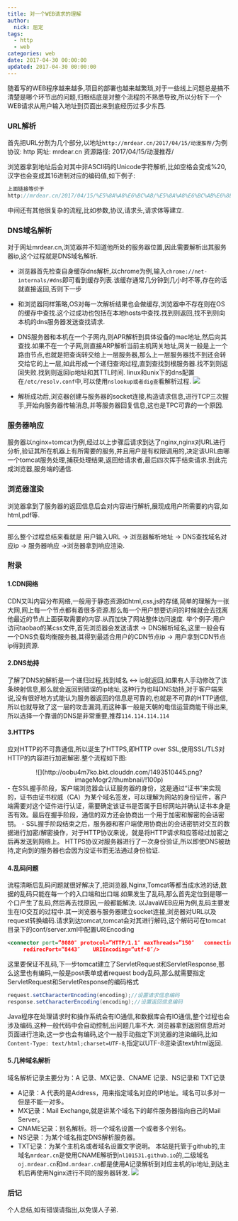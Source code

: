 ```yaml
---
title: 对一个WEB请求的理解
author: 
  nick: 屈定
tags:
  - http 
  - web
categories: web
date: 2017-04-30 00:00:00
updated: 2017-04-30 00:00:00
---
```

随着写的WEB程序越来越多,项目的部署也越来越繁琐,对于一些线上问题总是搞不清楚是哪个环节出的问题,归根结底是对整个流程的不熟悉导致,所以分析下一个WEB请求从用户输入地址到页面出来到底经历过多少东西.

### URL解析
首先把URL分割为几个部分,以地址`http://mrdear.cn/2017/04/15/动漫推荐/`为例
协议: http
网址: mrdear.cn
资源路径: 2017/04/15/动漫推荐/

浏览器拿到地址后会对其中非ASCII码的Unicode字符解析,比如空格会变成%20,汉字也会变成其16进制对应的编码值,如下例子:
``` js
上面链接等价于
http://mrdear.cn/2017/04/15/%E5%8A%A8%E6%BC%AB/%E5%8A%A8%E6%BC%AB%E6%8E%A8%E8%8D%90/
```
中间还有其他很复杂的流程,比如参数,协议,请求头,请求体等建立.

### DNS域名解析
对于网址mrdear.cn,浏览器并不知道他所处的服务器位置,因此需要解析出其服务器ip,这个过程就是DNS域名解析.
- 浏览器首先检查自身缓存dns解析,以chrome为例,输入`chrome://net-internals/#dns`即可看到缓存列表.该缓存通常几分钟到几小时不等,存在的话就直接返回,否则下一步
- 和浏览器同样策略,OS对每一次解析结果也会做缓存,浏览器中不存在则在OS的缓存中查找.这个过成功也包括在本地hosts中查找.找到则返回,找不到则向本机的dns服务器发送查找请求.
- DNS服务器和本机在一个子网内,则APR解析到具体设备的mac地址,然后向其查找.如果不在一个子网,则直接ARP解析当前主机网关地址,网关一般是上一个路由节点,也就是把查询转交给上一层服务器,那么上一层服务器找不到还会转交给它的上一层,如此形成一个递归查询过程,直到查找到根服务器.找不到则返回失败.找到则返回ip地址和其TTL时间.
linux和unix下的dns配置在`/etc/resolv.conf`中,可以使用`nslookup或者dig查`看解析过程.
 ![](http://oobu4m7ko.bkt.clouddn.com/1493479248.png?imageMogr2/thumbnail/!60p)

- 解析成功后,浏览器创建与服务器的socket连接,构造请求信息,进行TCP三次握手,开始向服务器传输消息,并等服务器回复信息,这也是TPC可靠的一个原因.

### 服务器响应
服务器以nginx+tomcat为例,经过以上步骤后请求到达了nginx,nginx对URL进行分析,验证其所在机器上有所需要的服务,并且用户是有权限调用的,决定该URL由哪一个tomcat服务处理,捕获处理结果,返回给请求者,最后四次挥手结束请求.到此完成浏览器,服务端的通信.

### 浏览器渲染
浏览器拿到了服务器的返回信息后会对内容进行解析,展现成用户所需要的内容,如html,pdf等.
- - - - -

那么整个过程总结来看就是 用户输入URL -> 浏览器解析地址 -> DNS查找域名对应ip -> 服务器响应 ->浏览器拿到响应渲染.

### 附录
#### 1.CDN网络
CDN又叫内容分布网络,一般用于静态资源如html,css,js的存储,简单的理解为一张大网,网上每一个节点都有着很多资源.那么每一个用户想要访问的时候就会去找离他最近的节点上面获取需要的内容.从而加快了网站整体访问速度.
举个例子:用户访问taobao的某css文件,首先浏览器会发送请求 -> DNS解析域名,这里一般会有一个DNS负载均衡服务器,其得到最适合用户的CDN节点ip -> 用户拿到CDN节点ip得到资源.

#### 2.DNS劫持
了解了DNS的解析是一个递归过程,找到域名 <-> ip就返回,如果有人手动修改了该条映射信息,那么就会返回到错误的ip地址,这种行为也叫DNS劫持,对于客户端来说,没有很好地方式能认为服务器返回的信息是可靠的,也就是不可靠的HTTP通信,所以也就导致了这一层的攻击漏洞,而这种事一般是天朝的电信运营商能干得出来,所以选择一个靠谱的DNS是非常重要,推荐`114.114.114.114`

#### 3.HTTPS
应对HTTP的不可靠通信,所以诞生了HTTPS,即HTTP over SSL,使用SSL/TLS对HTTP的内容进行加密解密.整个流程如下图:
<center>![](http://oobu4m7ko.bkt.clouddn.com/1493510445.png?imageMogr2/thumbnail/!100p)</center>
- 在SSL握手阶段，客户端浏览器会认证服务器的身份，这是通过“证书”来实现的，证书由证书权威（CA）为某个域名签发，可以理解为网站的身份证件，客户端需要对这个证件进行认证，需要确定该证书是否属于目标网站并确认证书本身是否有效。最后在握手阶段，通信的双方还会协商出一个用于加密和解密的会话密钥。
- SSL握手阶段结束之后，服务器和客户端使用协商出的会话密钥对交互的数据进行加密/解密操作，对于HTTP协议来说，就是将HTTP请求和应答经过加密之后再发送到网络上。
HTTPS协议对服务器进行了一次身份验证,所以即使DNS被劫持,定向到的服务器也会因为没证书而无法通过身份验证.

#### 4.乱码问题
流程清晰后乱码问题就很好解决了,把浏览器,Nginx,Tomcat等都当成水池的话,数据的乱码只能在每一个的入口端和出口端.如果发生了乱码,那么首先定位到是哪一个口产生了乱码,然后再去找原因,一般都能解决.
以JavaWEB应用为例,乱码主要发生在IO交互的过程中.其一浏览器与服务器建立socket连接,浏览器对URL以及request转换编码.请求到达tomcat,tomcat会对其进行解码,这个解码可在tomcat目录下的conf/server.xml中配置URIEncoding
``` xml
<connector port=”8080″ protocol=”HTTP/1.1″ maxThreads=”150″   connectionTimeout=”200000″
     redirecPort=”8443″    URIEncoding=”utf-8″/>
```
这里要保证不乱码,下一步tomcat建立了ServletRequest和ServletResponse,那么这里也有编码,一般是post表单或者request body乱码,那么就需要指定ServletRequest和ServletResponse的编码格式
``` java
request.setCharacterEncoding(encoding);//设置请求信息编码
response.setCharacterEncoding(encoding);//设置返回信息编码
```
Java程序在处理请求时和操作系统会有IO通信,和数据库会有IO通信,整个过程也会涉及编码,这种一般代码中会自动控制,出问题几率不大.
浏览器拿到返回信息后对页面进行渲染,这一步也会有编码,这个一般手动指定下浏览器的渲染编码,比如`Content-Type: text/html;charset=UTF-8`,指定以UTF-8渲染该text/html返回.

#### 5.几种域名解析
域名解析记录主要分为：A 记录、MX记录、CNAME 记录、NS记录和 TXT记录
- A记录：A 代表的是Address，用来指定域名对应的IP地址。域名可以多对一但是不能一对多。
- MX记录：Mail Exchange,就是讲某个域名下的邮件服务器指向自己的Mail Server。
- CNAME记录：别名解析。将一个域名设置一个或者多个别名。
- NS记录：为某个域名指定DNS解析服务器。
- TXT记录：为某个主机名或者域名设置文字说明。
本站是托管于github的,主域名`mrdear.cn`是使用CNAME解析到`nl101531.github.io`的,二级域名`oj.mrdear.cn`和`md.mrdear.cn`都是使用A记录解析到对应主机的ip地址,到达主机后再使用Nginx进行不同的服务器转发.
![](http://oobu4m7ko.bkt.clouddn.com/1493775848.png?imageMogr2/thumbnail/!70p)

### 后记
个人总结,如有错误请指出,以免误人子弟.

